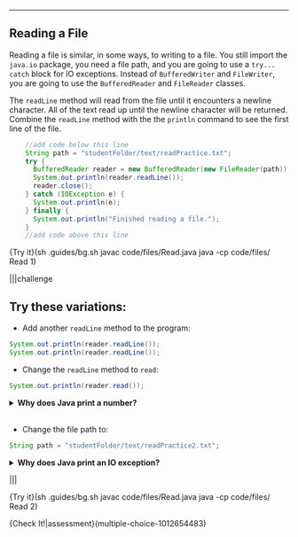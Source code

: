 ----------

## Reading a File

Reading a file is similar, in some ways, to writing to a file. You still import the `java.io` package, you need a file path, and you are going to use a `try... catch` block for IO exceptions. Instead of `BufferedWriter` and `FileWriter`, you are going to use the `BufferedReader` and `FileReader` classes. 

The `readLine` method will read from the file until it encounters a newline character. All of the text read up until the newline character will be returned. Combine the `readLine` method with the the `println` command to see the first line of the file.

```java
    //add code below this line
    String path = "studentFolder/text/readPractice.txt";
    try {
      BufferedReader reader = new BufferedReader(new FileReader(path));
      System.out.println(reader.readLine());
      reader.close();
    } catch (IOException e) {
      System.out.println(e);
    } finally {
      System.out.println("Finished reading a file.");
    }
    //add code above this line 
```

{Try it}(sh .guides/bg.sh javac code/files/Read.java java -cp code/files/ Read 1)

|||challenge
## Try these variations:
* Add another `readLine` method to the program:
```java
System.out.println(reader.readLine());
System.out.println(reader.readLine());
```
* Change the `readLine` method to `read`:
```java
System.out.println(reader.read());
```

<details>
  <summary><strong>Why does Java print a number?</strong></summary>
  The <code>read</code> method only reads one character at a time from the file, and it returns the integer value of the character. You can see the character representation of this integer if you change the code to say:
  
  ```java
  System.out.println((char)(reader.read()));
  ```
</details><br>

* Change the file path to: 
```java
String path = "studentFolder/text/readPractice2.txt";
```

<details>
  <summary><strong>Why does Java print an IO exception?</strong></summary>
  The file <code>readPractice2.txt</code> does not exist. Unlike writing to files, Java does not create a new file when reading a file that does not exist. 
</details>

|||

{Try it}(sh .guides/bg.sh javac code/files/Read.java java -cp code/files/ Read 2)

{Check It!|assessment}(multiple-choice-1012654483)
